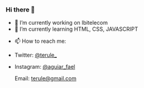### Hi there 👋



- 🔭 I’m currently working on Ibitelecom
- 🌱 I’m currently learning HTML, CSS, JAVASCRIPT
<!-- - 👯 I’m looking to collaborate on ... -->
<!-- - 🤔 I’m looking for help with ...
- 💬 Ask me about ... -->
- 📫 How to reach me: 
- <p>Twitter: <a href="http://www.twitter.com/terule_">@terule_</a></p>
- <p>Instagram: <a href="https://www.instagram.com/aguiar_fael">@aguiar_fael</a>
  <p>Email: <a href="mailto:terule@gmail.com">terule@gmail.com</a></p>
<!-- - 😄 Pronouns: ...
- ⚡ Fun fact: ... -->

